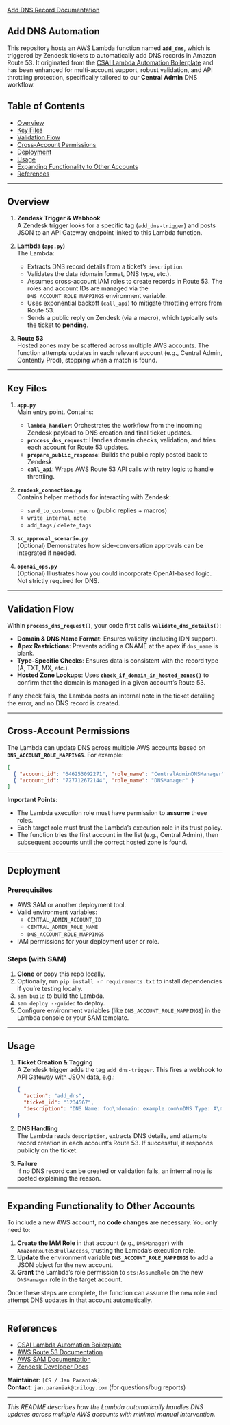 [Add DNS Record Documentation](https://trilogy-confluence.atlassian.net/wiki/spaces/SAASOPS/pages/901152938/Add+Edit+DNS+Record)

## Add DNS Automation

This repository hosts an AWS Lambda function named **`add_dns`**, which is triggered by Zendesk tickets to automatically add DNS records in Amazon Route 53. It originated from the [CSAI Lambda Automation Boilerplate](https://github.com/trilogy-group/csai-lambda-automation-boilerplate) and has been enhanced for multi-account support, robust validation, and API throttling protection, specifically tailored to our **Central Admin** DNS workflow.

## Table of Contents

- [Overview](#overview)
- [Key Files](#key-files)
- [Validation Flow](#validation-flow)
- [Cross-Account Permissions](#cross-account-permissions)
- [Deployment](#deployment)
- [Usage](#usage)
- [Expanding Functionality to Other Accounts](#expanding-functionality-to-other-accounts)
- [References](#references)

---

## Overview

1. **Zendesk Trigger & Webhook**  
   A Zendesk trigger looks for a specific tag (`add_dns-trigger`) and posts JSON to an API Gateway endpoint linked to this Lambda function.

2. **Lambda (`app.py`)**  
   The Lambda:
   - Extracts DNS record details from a ticket’s `description`.
   - Validates the data (domain format, DNS type, etc.).
   - Assumes cross-account IAM roles to create records in Route 53. The roles and account IDs are managed via the `DNS_ACCOUNT_ROLE_MAPPINGS` environment variable.
   - Uses exponential backoff (`call_api`) to mitigate throttling errors from Route 53.
   - Sends a public reply on Zendesk (via a macro), which typically sets the ticket to **pending**.

3. **Route 53**  
   Hosted zones may be scattered across multiple AWS accounts. The function attempts updates in each relevant account (e.g., Central Admin, Contently Prod), stopping when a match is found.

---

## Key Files

1. **`app.py`**  
   Main entry point. Contains:
   - **`lambda_handler`**: Orchestrates the workflow from the incoming Zendesk payload to DNS creation and final ticket updates.  
   - **`process_dns_request`**: Handles domain checks, validation, and tries each account for Route 53 updates.  
   - **`prepare_public_response`**: Builds the public reply posted back to Zendesk.  
   - **`call_api`**: Wraps AWS Route 53 API calls with retry logic to handle throttling.  

2. **`zendesk_connection.py`**  
   Contains helper methods for interacting with Zendesk:
   - `send_to_customer_macro` (public replies + macros)  
   - `write_internal_note`  
   - `add_tags` / `delete_tags`  

3. **`sc_approval_scenario.py`**  
   (Optional) Demonstrates how side-conversation approvals can be integrated if needed.

4. **`openai_ops.py`**  
   (Optional) Illustrates how you could incorporate OpenAI-based logic. Not strictly required for DNS.

---

## Validation Flow

Within **`process_dns_request()`**, your code first calls **`validate_dns_details()`**:

- **Domain & DNS Name Format**: Ensures validity (including IDN support).  
- **Apex Restrictions**: Prevents adding a CNAME at the apex if `dns_name` is blank.  
- **Type-Specific Checks**: Ensures data is consistent with the record type (A, TXT, MX, etc.).  
- **Hosted Zone Lookups**: Uses **`check_if_domain_in_hosted_zones()`** to confirm that the domain is managed in a given account’s Route 53.

If any check fails, the Lambda posts an internal note in the ticket detailing the error, and no DNS record is created.

---

## Cross-Account Permissions

The Lambda can update DNS across multiple AWS accounts based on **`DNS_ACCOUNT_ROLE_MAPPINGS`**. For example:

```json
[
  { "account_id": "646253092271", "role_name": "CentralAdminDNSManager" },
  { "account_id": "727712672144", "role_name": "DNSManager" }
]
```

**Important Points**:

- The Lambda execution role must have permission to **assume** these roles.  
- Each target role must trust the Lambda’s execution role in its trust policy.  
- The function tries the first account in the list (e.g., Central Admin), then subsequent accounts until the correct hosted zone is found.

---

## Deployment

### Prerequisites

- AWS SAM or another deployment tool.  
- Valid environment variables:  
  - `CENTRAL_ADMIN_ACCOUNT_ID`  
  - `CENTRAL_ADMIN_ROLE_NAME`  
  - `DNS_ACCOUNT_ROLE_MAPPINGS`  
- IAM permissions for your deployment user or role.

### Steps (with SAM)

1. **Clone** or copy this repo locally.  
2. Optionally, run `pip install -r requirements.txt` to install dependencies if you’re testing locally.  
3. `sam build` to build the Lambda.  
4. `sam deploy --guided` to deploy.  
5. Configure environment variables (like `DNS_ACCOUNT_ROLE_MAPPINGS`) in the Lambda console or your SAM template.

---

## Usage

1. **Ticket Creation & Tagging**  
   A Zendesk trigger adds the tag `add_dns-trigger`. This fires a webhook to API Gateway with JSON data, e.g.:

   ```json
   {
     "action": "add_dns",
     "ticket_id": "1234567",
     "description": "DNS Name: foo\ndomain: example.com\nDNS Type: A\nDNS Value: 1.2.3.4"
   }
   ```

2. **DNS Handling**  
   The Lambda reads `description`, extracts DNS details, and attempts record creation in each account’s Route 53. If successful, it responds publicly on the ticket.

3. **Failure**  
   If no DNS record can be created or validation fails, an internal note is posted explaining the reason.

---

## Expanding Functionality to Other Accounts

To include a new AWS account, **no code changes** are necessary. You only need to:

1. **Create the IAM Role** in that account (e.g., `DNSManager`) with `AmazonRoute53FullAccess`, trusting the Lambda’s execution role.  
2. **Update** the environment variable **`DNS_ACCOUNT_ROLE_MAPPINGS`** to add a JSON object for the new account.  
3. **Grant** the Lambda’s role permission to `sts:AssumeRole` on the new `DNSManager` role in the target account.

Once these steps are complete, the function can assume the new role and attempt DNS updates in that account automatically.

---

## References

- [CSAI Lambda Automation Boilerplate](https://github.com/trilogy-group/csai-lambda-automation-boilerplate)  
- [AWS Route 53 Documentation](https://docs.aws.amazon.com/Route53/latest/DeveloperGuide/Welcome.html)  
- [AWS SAM Documentation](https://docs.aws.amazon.com/serverless-application-model/latest/developerguide/what-is-sam.html)  
- [Zendesk Developer Docs](https://developer.zendesk.com/documentation/)

**Maintainer**: `[CS / Jan Paraniak]`  
**Contact**: `jan.paraniak@trilogy.com` (for questions/bug reports)

---

*This README describes how the Lambda automatically handles DNS updates across multiple AWS accounts with minimal manual intervention.*
